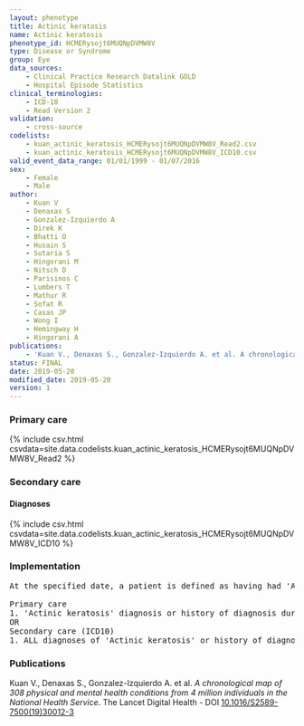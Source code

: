 ```yaml
---
layout: phenotype
title: Actinic keratosis
name: Actinic keratosis
phenotype_id: HCMERysojt6MUQNpDVMW8V 
type: Disease or Syndrome
group: Eye
data_sources: 
    - Clinical Practice Research Datalink GOLD
    - Hospital Episode Statistics
clinical_terminologies: 
    - ICD-10
    - Read Version 2
validation: 
    - cross-source
codelists: 
    - kuan_actinic_keratosis_HCMERysojt6MUQNpDVMW8V_Read2.csv
    - kuan_actinic_keratosis_HCMERysojt6MUQNpDVMW8V_ICD10.csv
valid_event_data_range: 01/01/1999 - 01/07/2016
sex: 
    - Female
    - Male
author: 
    - Kuan V
    - Denaxas S
    - Gonzalez-Izquierdo A
    - Direk K
    - Bhatti O
    - Husain S
    - Sutaria S
    - Hingorani M
    - Nitsch D
    - Parisinos C
    - Lumbers T
    - Mathur R
    - Sofat R
    - Casas JP
    - Wong I
    - Hemingway H
    - Hingorani A
publications: 
    - 'Kuan V., Denaxas S., Gonzalez-Izquierdo A. et al. A chronological map of 308 physical and mental health conditions from 4 million individuals in the National Health Service. The Lancet Digital Health - DOI: 10.1016/S2589-7500(19)30012-3' 
status: FINAL
date: 2019-05-20
modified_date: 2019-05-20
version: 1
---
```

### Primary care 
{% include csv.html csvdata=site.data.codelists.kuan_actinic_keratosis_HCMERysojt6MUQNpDVMW8V_Read2 %}
### Secondary care 
#### Diagnoses 
{% include csv.html csvdata=site.data.codelists.kuan_actinic_keratosis_HCMERysojt6MUQNpDVMW8V_ICD10 %}
### Implementation 
<pre>At the specified date, a patient is defined as having had 'Actinic keratosis' IF they meet the criteria for any of the following on or before the specified date. The earliest date on which the individual meets any of the following criteria on or before the specified date is defined as the first event date:

Primary care
1. 'Actinic keratosis' diagnosis or history of diagnosis during a consultation 
OR
Secondary care (ICD10)
1. ALL diagnoses of 'Actinic keratosis' or history of diagnosis during a hospitalization</pre> 
 
### Publications 
Kuan V., Denaxas S., Gonzalez-Izquierdo A. et al. _A chronological map of 308 physical and mental health conditions from 4 million individuals in the National Health Service_. The Lancet Digital Health - DOI <a href='https://www.thelancet.com/journals/landig/article/PIIS2589-7500(19)30012-3/fulltext'>10.1016/S2589-7500(19)30012-3</a>